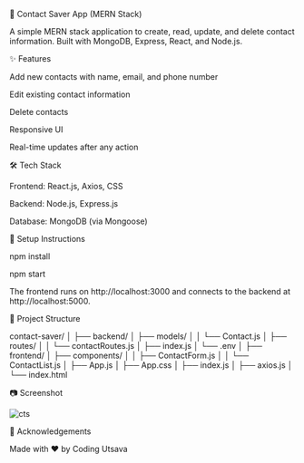 📇 Contact Saver App (MERN Stack)

A simple MERN stack application to create, read, update, and delete contact information. Built with MongoDB, Express, React, and Node.js.

✨ Features

Add new contacts with name, email, and phone number

Edit existing contact information

Delete contacts

Responsive UI

Real-time updates after any action



🛠 Tech Stack

Frontend: React.js, Axios, CSS

Backend: Node.js, Express.js

Database: MongoDB (via Mongoose)


🔧 Setup Instructions

npm install

npm start

The frontend runs on http://localhost:3000 and connects to the backend at http://localhost:5000.


📁 Project Structure

contact-saver/
│
├── backend/
│   ├── models/
│   │   └── Contact.js
│   ├── routes/
│   │   └── contactRoutes.js
│   ├── index.js
│   └── .env
│
├── frontend/
│   ├── components/
│   │   ├── ContactForm.js
│   │   └── ContactList.js
│   ├── App.js
│   ├── App.css
│   ├── index.js
│   ├── axios.js
│   └── index.html

📷 Screenshot

![cts](https://github.com/user-attachments/assets/6885ecbc-f9a8-48c0-bb1e-6e4fee129977)


🙌 Acknowledgements

Made with ❤️ by Coding Utsava




